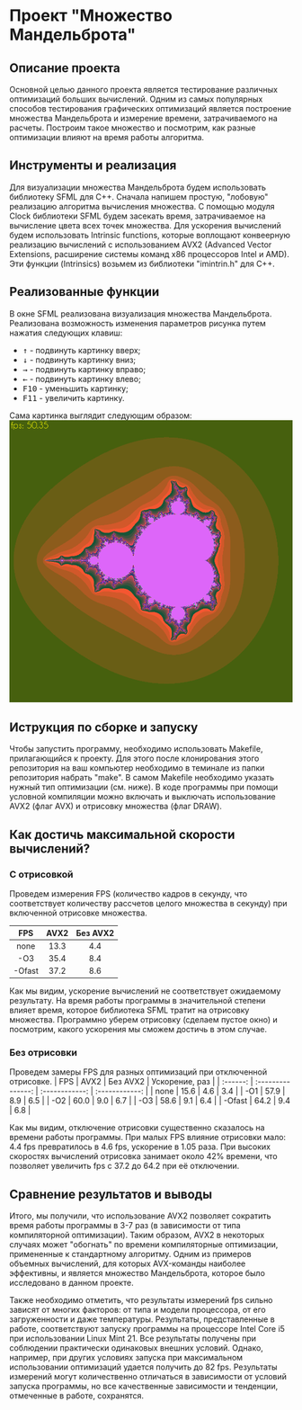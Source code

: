 # Проект "Множество Мандельброта"
## Описание проекта
Основной целью данного проекта является тестирование различных оптимизаций больших вычислений. Одним из самых популярных способов тестирования графических оптимизаций является построение множества Мандельброта и измерение времени, затрачиваемого на расчеты. Построим такое множество и посмотрим, как разные оптимизации влияют на время работы алгоритма.
## Инструменты и реализация
Для визуализации множества Мандельброта будем использовать библиотеку SFML для C++.
Сначала напишем простую, "лобовую" реализацию алгоритма вычисления множества. С помощью модуля Clock библиотеки SFML будем засекать время, затрачиваемое на вычисление цвета всех точек множества.
Для ускорения вычислений будем использовать Intrinsic functions, которые воплощают конвеерную реализацию вычислений с использованием AVX2 (Advanced Vector Extensions, расширение системы команд x86 процессоров Intel и AMD). Эти функции (Intrinsics) возьмем из библиотеки "imintrin.h" для C++.
## Реализованные функции
В окне SFML реализована визуализация множества Мандельброта. Реализована возможность изменения параметров рисунка путем нажатия следующих клавиш:
- <kbd>&#x2191;</kbd> - подвинуть картинку вверх;
- <kbd>&#x2193;</kbd> - подвинуть картинку вниз;
- <kbd>&#8594;</kbd> - подвинуть картинку вправо;
- <kbd>&#8592;</kbd> - подвинуть картинку влево;
- <kbd>F10</kbd> - уменьшить картинку;
- <kbd>F11</kbd> - увеличить картинку.

Сама картинка выглядит следующим образом:
![Mandelbrot](./Img/Mandelbrot.png)

## Иструкция по сборке и запуску
Чтобы запустить программу, необходимо использовать Makefile, прилагающийся к проекту. Для этого после клонирования этого репозитория на ваш компьютер  необходимо в теминале из папки репозитория набрать "make". В самом Makefile необходимо указать нужный тип оптимизации (см. ниже). В коде программы при помощи условной компиляции можно включать и выключать использование AVX2 (флаг AVX) и отрисовку множества (флаг DRAW).

## Как достичь максимальной скорости вычислений? 

### С отрисовкой
Проведем измерения FPS (количество кадров в секунду, что соответствует количеству рассчетов целого множества в секунду) при включенной отрисовке множества.

|     FPS     |       AVX2        |    Без AVX2    |
| :------:    | :---------------: | :------------: | 
|    none     |       13.3        |       4.4      |
|    -O3      |       35.4        |       8.4      |
|   -Ofast    |       37.2        |       8.6      |

Как мы видим, ускорение вычислений не соответствует ожидаемому результату. На время работы программы в значительной степени влияет время, которое библиотека SFML тратит на отрисовку множества. Программно уберем отрисовку (сделаем пустое окно) и посмотрим, какого ускорения мы сможем достичь в этом случае. 

### Без отрисовки
Проведем замеры FPS для разных оптимизаций при отключенной отрисовке.
|     FPS     |       AVX2        |    Без AVX2    | Ускорение, раз |
| :------:    | :---------------: | :------------: | :------------: |
|   none      |       15.6        |       4.6      |       3.4      |
|    -O1      |       57.9        |       8.9      |       6.5      |
|    -O2      |       60.0        |       9.0      |       6.7      |
|    -O3      |       58.6        |       9.1      |       6.4      |
|   -Ofast    |       64.2        |       9.4      |       6.8      |

Как мы видим, отключение отрисовки существенно сказалось на времени работы программы. При малых FPS влияние отрисовки мало: 4.4 fps превратилось в 4.6 fps, ускорение в 1.05 раза. При высоких скоростях вычислений отрисовка занимает около 42% времени, что позволяет увеличить fps с 37.2 до 64.2 при её отключении.

## Сравнение результатов и выводы
Итого, мы получили, что использование AVX2 позволяет сократить время работы программы в 3-7 раз (в зависимости от типа компиляторной оптимизации). Таким образом, AVX2 в некоторых случаях может "обогнать" по времени компиляторные оптимизации, примененные к стандартному алгоритму. Одним из примеров объемных вычислений, для которых AVX-команды наиболее эффективны, и является множество Мандельброта, которое было исследовано в данном проекте.

Также необходимо отметить, что результаты измерений fps сильно зависят от многих факторов: от типа и модели процессора, от его загруженности и даже температуры. Результаты, представленные в работе, соответствуют запуску программы на процессоре Intel Core i5 при использовании Linux Mint 21. Все результаты получены при соблюдении практически одинаковых внешних условий. Однако, например, при других условиях запуска при максимальном использовании оптимизаций удается получить до 82 fps. Результаты измерений могут количественно отличаться в зависимости от условий запуска программы, но все качественные зависимости и тенденции, отмеченные в работе, сохранятся.
